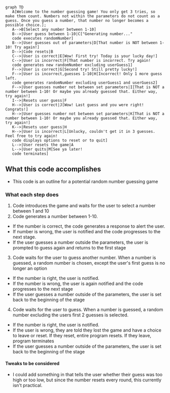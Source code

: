 ``` mermaid
graph TD
   A[Welcome to the number guessing game! You only get 3 tries, so make them count. Numbers not within the parameters do not count as a guess. Once you guess a number, that number no longer becomes a possible choice.];
   A-->B[Select any number between 1-10]
   B-->|User guess between 1-10|C["Generating number..."
   code executes randomNumber]
   B-->|User guesses out of parameters|D[That number is NOT between 1-10! Try again!]
   D-->|Code resets|B
   C-->|User is correct|E[Wow! First try! Today is your lucky day!]
   C-->|User is incorrect|F[That number is incorrect. Try again!
   code generates new randomNumber excluding userGuess1]
   F-->|User is correct|G[Second try! Still pretty lucky!]
   F-->|User is incorrect,guesses 1-10|H[Incorrect! Only 1 more guess left.
   code generates randomNumber excluding userGuess1 and userGuess2]
   F-->|User guesses number not between set parameters|I[That is NOT a number between 1-10! Or maybe you already guessed that. Either way, try again!]
   I-->|Resets user guess|F
   H-->|User is correct|J[Wow! Last guess and you were right! Congrats!]
   H-->|User guesses number not between set parameters|K[That is NOT a number between 1-10! Or maybe you already guessed that. Either way, try again!]
   K-->|Resets user guess|H
   H-->|User is incorrect|L[Unlucky, couldn't get it in 3 guesses. Feel free to try again!
   code displays options to reset or to quit]
   L-->|User resets the game|A
   L-->|User quits|M[See ya later!
   code terminates]
```
## What this code accomplishes
* This code is an outline for a potential random number guessing game

### What each step does
1. Code introduces the game and waits for the user to select a number between 1 and 10
2. Code generates a number between 1-10.
* If the number is correct, the code generates a response to alert the user.
* If number is wrong, the user is notified and the code progresses to the next stage.
* If the user guesses a number outside the parameters, the user is prompted to guess again and returns to the first stage
3. Code waits for the user to guess another number. When a number is guessed, a random number is chosen, except the user's first guess is no longer an option
* If the number is right, the user is notified.
* If the number is wrong, the user is again notified and the code progresses to the next stage
* If the user guesses a number outside of the parameters, the user is set back to the beginning of the stage
4. Code waits for the user to guess. When a number is guessed, a random number excluding the users first 2 guesses is selected.
* If the number is right, the user is notified.
* If the user is wrong, they are told they lost the game and have a choice to leave or reset. If they reset, entire program resets. If they leave, program terminates
* If the user guesses a number outside of the parameters, the user is set back to the beginning of the stage

#### Tweaks to be considered
* I could add something in that tells the user whether their guess was too high or too low, but since the number resets every round, this currently isn't practical.
